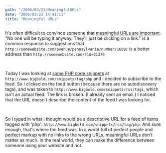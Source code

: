 ```yaml
---
path: "/2006/03/23/MeaningfulURLs" 
date: "2006/03/23 14:41:11" 
title: "Meaningful URLs" 
---
```

<p>It's often difficult to convince someone that <a href="http://jeremy.zawodny.com/blog/archives/006323.html">meaningful URLs are important</a>. "No one will be typing it anyway. They'll just be clicking on a link." is a common response to suggestions that <code>http://somewebsite.com/avenue/pennsylvania/number/1600/</code> is a better address than <code>http://somewebsite.com/?id=21376</code></p><br><p>Today I was looking at <a href="http://www.bigbold.com/snippets/tag/php">some PHP code snippets</a> at <code>http://www.bigbold.com/snippets/tag/php</code> and I decided to subscribe to the feed. So I clicked on the feed button (because there are no autodiscovery tags), and was taken to <code>http://www.bigbold.com/snippets/rss/tags</code>, which isn't an actual feed. The link is broken. (I already sent an email.) I noticed that the URL doesn't describe the content of the feed I was looking for.</p><br><p>So I typed in what I thought would be a descriptive URL for a feed of items tagged with 'php': <code>http://www.bigbold.com/snippets/rss/tag/php</code>. And sure enough, that's where the feed was. In a world full of perfect people and perfect markup with no links to the wrong URLs, meaningful URLs don't matter as much. In the real world, they can make the difference between someone using your website and not.</p>